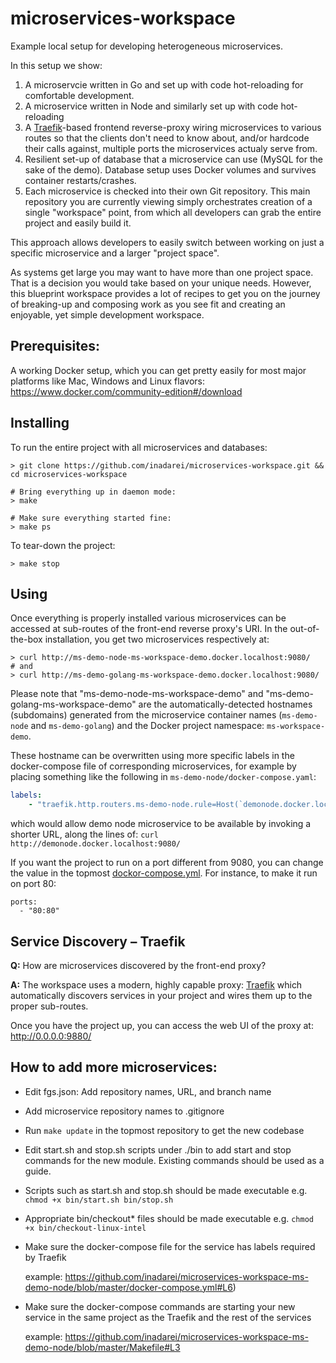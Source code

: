 # microservices-workspace
Example local setup for developing heterogeneous microservices.

In this setup we show:

1. A microservcie written in Go and set up with code hot-reloading for
   comfortable development. 
2. A microservice written in Node and similarly set up with code hot-reloading
3. A [Traefik](https://traefik.io/)-based frontend reverse-proxy wiring microservices to various 
   routes so that the clients don't need to know about, and/or hardcode their 
   calls against, multiple ports the microservices actualy serve from. 
4. Resilient set-up of database that a microservice can use (MySQL for the sake
   of the demo). Database setup uses Docker volumes and survives container
   restarts/crashes.
5. Each microservice is checked into their own Git repository. This main
   repository you are currently viewing simply orchestrates creation of a single
   "workspace" point, from which all developers can grab the entire project and
   easily build it.

This approach allows developers to easily switch between working on just a
specific microservice and a larger "project space".

As systems get large you may want to have more than one project space. That is a
decision you would take based on your unique needs. However, this blueprint
workspace provides a lot of recipes to get you on the journey of breaking-up and
composing work as you see fit and creating an enjoyable, yet simple development
workspace.

## Prerequisites:

A working Docker setup, which you can get pretty easily for most major platforms
like Mac, Windows and Linux flavors:
<https://www.docker.com/community-edition#/download> 

## Installing

To run the entire project with all microservices and databases:

```
> git clone https://github.com/inadarei/microservices-workspace.git && cd microservices-workspace

# Bring everything up in daemon mode: 
> make

# Make sure everything started fine:
> make ps
```

To tear-down the project:

```
> make stop
```

## Using

Once everything is properly installed various microservices can be accessed at
sub-routes of the front-end reverse proxy's URI. In the out-of-the-box installation, 
you get two microservices respectively at:

```
> curl http://ms-demo-node-ms-workspace-demo.docker.localhost:9080/
# and
> curl http://ms-demo-golang-ms-workspace-demo.docker.localhost:9080/
```

Please note that "ms-demo-node-ms-workspace-demo" and "ms-demo-golang-ms-workspace-demo"
are the automatically-detected hostnames (subdomains) generated from the microservice
container names (`ms-demo-node` and `ms-demo-golang`) and the Docker 
project namespace: `ms-workspace-demo`.

These hostname can be overwritten using more specific labels in the docker-compose
file of corresponding microservices, for example by placing something like the 
following in `ms-demo-node/docker-compose.yaml`:

```yaml
labels:
    - "traefik.http.routers.ms-demo-node.rule=Host(`demonode.docker.localhost`)"
```

which would allow demo node microservice to be available by invoking a shorter
URL, along the lines of: `curl http://demonode.docker.localhost:9080/`

If you want the project to run on a port different from 9080, you can change
the value in the topmost
[dockor-compose.yml](https://github.com/inadarei/microservices-workspace/blob/master/docker-compose.yml).
For instance, to make it run on port 80:

```
ports:
  - "80:80"
```

## Service Discovery – Traefik

**Q:** How are microservices discovered by the front-end proxy?

**A:** The workspace uses a modern, highly capable proxy:
[Traefik](https://docs.traefik.io/) which automatically discovers services in
your project and wires them up to the proper sub-routes.

Once you have the project up, you can access the web UI of the proxy at:
http://0.0.0.0:9880/

## How to add more microservices:

- Edit fgs.json: Add repository names, URL, and branch name
- Add microservice repository names to .gitignore
- Run `make update` in the topmost repository to get the new codebase
- Edit start.sh and stop.sh scripts under ./bin to add start and stop
  commands for the new module. Existing commands should be used as a guide.
- Scripts such as start.sh and stop.sh should be made executable e.g. `chmod +x bin/start.sh bin/stop.sh`
- Appropriate bin/checkout\* files should be made executable e.g. `chmod +x bin/checkout-linux-intel`
- Make sure the docker-compose file for the service has labels required
  by Traefik 
  
  example: <https://github.com/inadarei/microservices-workspace-ms-demo-node/blob/master/docker-compose.yml#L6>)
- Make sure the docker-compose commands are starting your new service
  in the same project as the Traefik and the rest of the services

  example: <https://github.com/inadarei/microservices-workspace-ms-demo-node/blob/master/Makefile#L3> 

